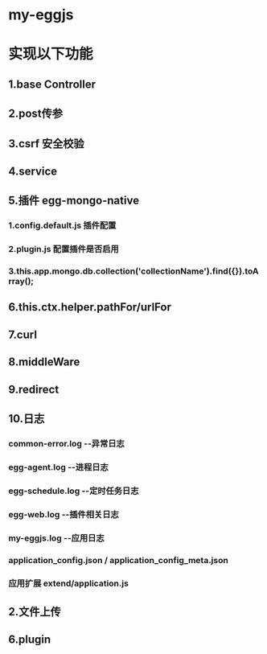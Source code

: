 # my-eggjs

# 实现以下功能
## 1.base Controller
## 2.post传参
## 3.csrf 安全校验
## 4.service
## 5.插件  egg-mongo-native  
### 1.config.default.js 插件配置
### 2.plugin.js 配置插件是否启用
### 3.this.app.mongo.db.collection('collectionName').find({}).toArray();
## 6.this.ctx.helper.pathFor/urlFor
## 7.curl
## 8.middleWare
## 9.redirect
## 10.日志
### common-error.log  --异常日志
### egg-agent.log  --进程日志
### egg-schedule.log  --定时任务日志
### egg-web.log  --插件相关日志
### my-eggjs.log  --应用日志
### application_config.json / application_config_meta.json
### 应用扩展  extend/application.js



## 2.文件上传
## 6.plugin

